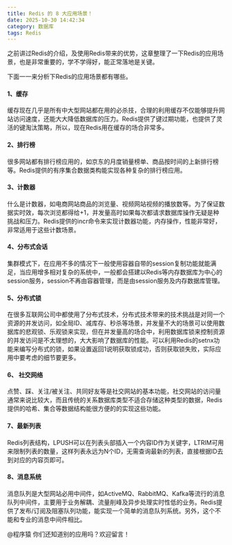 ```yaml
---
title: Redis 的 8 大应用场景！
date: 2025-10-30 14:42:34
category: 数据库
tags: Redis
---
```


之前讲过Redis的介绍，及使用Redis带来的优势，这章整理了一下Redis的应用场景，也是非常重要的，学不学得好，能正常落地是关键。

下面一一来分析下Redis的应用场景都有哪些。

#### 1、缓存

缓存现在几乎是所有中大型网站都在用的必杀技，合理的利用缓存不仅能够提升网站访问速度，还能大大降低数据库的压力。Redis提供了键过期功能，也提供了灵活的键淘汰策略，所以，现在Redis用在缓存的场合非常多。

#### 2、排行榜

很多网站都有排行榜应用的，如京东的月度销量榜单、商品按时间的上新排行榜等。Redis提供的有序集合数据类构能实现各种复杂的排行榜应用。

#### 3、计数器

什么是计数器，如电商网站商品的浏览量、视频网站视频的播放数等。为了保证数据实时效，每次浏览都得给+1，并发量高时如果每次都请求数据库操作无疑是种挑战和压力。Redis提供的incr命令来实现计数器功能，内存操作，性能非常好，非常适用于这些计数场景。

#### 4、分布式会话

集群模式下，在应用不多的情况下一般使用容器自带的session复制功能就能满足，当应用增多相对复杂的系统中，一般都会搭建以Redis等内存数据库为中心的session服务，session不再由容器管理，而是由session服务及内存数据库管理。

#### 5、分布式锁

在很多互联网公司中都使用了分布式技术，分布式技术带来的技术挑战是对同一个资源的并发访问，如全局ID、减库存、秒杀等场景，并发量不大的场景可以使用数据库的悲观锁、乐观锁来实现，但在并发量高的场合中，利用数据库锁来控制资源的并发访问是不太理想的，大大影响了数据库的性能。可以利用Redis的setnx功能来编写分布式的锁，如果设置返回1说明获取锁成功，否则获取锁失败，实际应用中要考虑的细节要更多。

#### 6、 社交网络

点赞、踩、关注/被关注、共同好友等是社交网站的基本功能，社交网站的访问量通常来说比较大，而且传统的关系数据库类型不适合存储这种类型的数据，Redis提供的哈希、集合等数据结构能很方便的的实现这些功能。

#### 7、最新列表

Redis列表结构，LPUSH可以在列表头部插入一个内容ID作为关键字，LTRIM可用来限制列表的数量，这样列表永远为N个ID，无需查询最新的列表，直接根据ID去到对应的内容页即可。

#### 8、消息系统

消息队列是大型网站必用中间件，如ActiveMQ、RabbitMQ、Kafka等流行的消息队列中间件，主要用于业务解耦、流量削峰及异步处理实时性低的业务。Redis提供了发布/订阅及阻塞队列功能，能实现一个简单的消息队列系统。另外，这个不能和专业的消息中间件相比。

@程序猿 你们还知道别的应用吗？欢迎留言！

